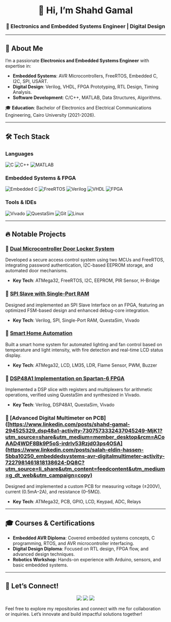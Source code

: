 <div align="center">
  <h1>👋 Hi, I’m Shahd Gamal</h1>
  <h3>🚀 Electronics and Embedded Systems Engineer | Digital Design</h3>
</div>

---

## 🚀 About Me
I’m a passionate **Electronics and Embedded Systems Engineer** with expertise in:
- **Embedded Systems**: AVR Microcontrollers, FreeRTOS, Embedded C, I2C, SPI, USART.
- **Digital Design**: Verilog, VHDL, FPGA Prototyping, RTL Design, Timing Analysis.
- **Software Development**: C/C++, MATLAB, Data Structures, Algorithms.

🎓 **Education**: Bachelor of Electronics and Electrical Communications Engineering, Cairo University (2021-2026).

---

## 🛠️ Tech Stack

### Languages
![C](https://img.shields.io/badge/-C-blue) ![C++](https://img.shields.io/badge/-C++-00599C) ![MATLAB](https://img.shields.io/badge/-MATLAB-orange)

### Embedded Systems & FPGA
![Embedded C](https://img.shields.io/badge/-Embedded%20C-green) ![FreeRTOS](https://img.shields.io/badge/-FreeRTOS-blue) ![Verilog](https://img.shields.io/badge/-Verilog-red) ![VHDL](https://img.shields.io/badge/-VHDL-yellow) ![FPGA](https://img.shields.io/badge/-FPGA-purple)

### Tools & IDEs
![Vivado](https://img.shields.io/badge/-Vivado-orange) ![QuestaSim](https://img.shields.io/badge/-QuestaSim-blue) ![Git](https://img.shields.io/badge/-Git-lightgrey) ![Linux](https://img.shields.io/badge/-Linux-black)

---

## 🔥 Notable Projects

### 🔹 [Dual Microcontroller Door Locker System](https://www.linkedin.com/posts/shahd-gamal-294525329_embeddedsystems-microcontrollers-securitysolutions-activity-7288690539799945216-qyW3?utm_source=share&utm_medium=member_desktop&rcm=ACoAAD4WDF8Bk9P5oS-irdrlv53Rzjd03ps4OSA)
Developed a secure access control system using two MCUs and FreeRTOS, integrating password authentication, I2C-based EEPROM storage, and automated door mechanisms.
- **Key Tech**: ATMega32, FreeRTOS, I2C, EEPROM, PIR Sensor, H-Bridge

### 🔹 [SPI Slave with Single-Port RAM](https://www.linkedin.com/posts/shahd-gamal-294525329_spi-slave-with-single-port-ram-activity-7308323812318552064-HyY4?utm_source=share&utm_medium=member_desktop&rcm=ACoAAD4WDF8Bk9P5oS-irdrlv53Rzjd03ps4OSA)
Designed and implemented an SPI Slave Interface on an FPGA, featuring an optimized FSM-based design and enhanced debug-core integration.
- **Key Tech**: Verilog, SPI, Single-Port RAM, QuestaSim, Vivado

### 🔹 [Smart Home Automation](https://www.linkedin.com/posts/shahd-gamal-294525329_embeddedsystems-automation-atmega32-activity-7249417351039737857-A4FK?utm_source=share&utm_medium=member_desktop&rcm=ACoAAD4WDF8Bk9P5oS-irdrlv53Rzjd03ps4OSA)
Built a smart home system for automated lighting and fan control based on temperature and light intensity, with fire detection and real-time LCD status display.
- **Key Tech**: ATMega32, LCD, LM35, LDR, Flame Sensor, PWM, Buzzer

### 🔹 [DSP48A1 Implementation on Spartan-6 FPGA](https://www.linkedin.com/posts/shahd-gamal-294525329_dsp48a1-activity-7307573332437045249-MjK1?utm_source=share&utm_medium=member_desktop&rcm=ACoAAD4WDF8Bk9P5oS-irdrlv53Rzjd03ps4OSA)
Implemented a DSP slice with registers and multiplexers for arithmetic operations, verified using QuestaSim and synthesized in Vivado.
- **Key Tech**: Verilog, DSP48A1, QuestaSim, Vivado

### 🔹 [Advanced Digital Multimeter on PCB]([https://www.linkedin.com/posts/shahd-gamal-294525329_dsp48a1-activity-7307573332437045249-MjK1?utm_source=share&utm_medium=member_desktop&rcm=ACoAAD4WDF8Bk9P5oS-irdrlv53Rzjd03ps4OSA](https://www.linkedin.com/posts/salah-eldin-hassen-5bba10250_embeddedsystems-avr-digitalmultimeter-activity-7227981461818138624-DQ8C?utm_source=li_share&utm_content=feedcontent&utm_medium=g_dt_web&utm_campaign=copy)
Designed and implemented a custom PCB for measuring voltage (±200V), current (0.5mA–2A), and resistance (0–5MΩ).
- **Key Tech**: ATMega32, PCB, GPIO, LCD, Keypad, ADC, Relays

---

## 🎓 Courses & Certifications
- **Embedded AVR Diploma**: Covered embedded systems concepts, C programming, RTOS, and AVR microcontroller interfacing.
- **Digital Design Diploma**: Focused on RTL design, FPGA flow, and advanced design techniques.
- **Robotics Workshop**: Hands-on experience with Arduino, sensors, and basic embedded systems.

---

## 📩 Let’s Connect!
<div align="center">
  <a href="mailto:shahdgamal1977@gmail.com"><img src="https://img.shields.io/badge/Email-shahdgamal1977@gmail.com-red"></a>
  <a href="https://www.linkedin.com/in/shahd-gamal-294525329/"><img src="https://img.shields.io/badge/LinkedIn-Shahd%20Gamal-blue"></a>
  <a href="https://github.com/ShahdGamal-3"><img src="https://img.shields.io/badge/GitHub-ShahdGamal--3-lightgrey"></a>
</div>

Feel free to explore my repositories and connect with me for collaboration or inquiries. Let’s innovate and build impactful solutions together!
